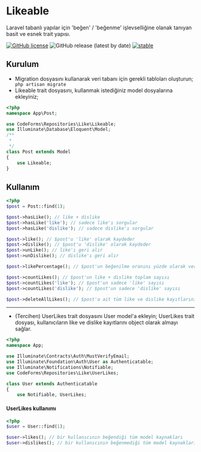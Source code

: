 # Likeable
Laravel tabanlı yapılar için 'beğen' / 'beğenme' işlevselliğine olanak tanıyan basit ve esnek trait yapısı.

[![GitHub license](https://img.shields.io/github/license/codeforms/Likeable)](https://github.com/codeforms/Likeable/blob/master/LICENSE)
![GitHub release (latest by date)](https://img.shields.io/github/v/release/codeforms/Likeable)
[![stable](http://badges.github.io/stability-badges/dist/stable.svg)](https://github.com/codeforms/Likeable/releases)

## Kurulum
* Migration dosyasını kullanarak veri tabanı için gerekli tabloları oluşturun;
``` php artisan migrate```
* Likeable trait dosyasını, kullanmak istediğiniz model dosyalarına ekleyiniz;
```php
<?php
namespace App\Post;

use CodeForms\Repositories\Like\Likeable;
use Illuminate\Database\Eloquent\Model;
/**
 * 
 */
class Post extends Model 
{
	use Likeable;
}
```

## Kullanım
```php
<?php
$post = Post::find(1);

$post->hasLike(); // like + dislike
$post->hasLike('like'); // sadece like'ı sorgular
$post->hasLike('dislike'); // sadece dislike'ı sorgular

$post->like(); // $post'u 'like' olarak kaydeder
$post->dislike(); // $post'u 'dislike' olarak kaydeder
$post->unLike(); // like'ı geri alır
$post->unDislike(); // dislike'ı geri alır

$post->likePercentage(); // $post'un beğenilme oranını yüzde olarak verir

$post->countLikes(); // $post'un like + dislike toplam sayısı
$post->countLikes('like'); // $post'un sadece 'like' sayısı
$post->countLikes('dislike'); // $post'un sadece 'dislike' sayısı

$post->deleteAllLikes(); // $post'a ait tüm like ve dislike kayıtlarını siler
``` 
---
* (Tercihen) UserLikes trait dosyasını User model'a ekleyin; UserLikes trait dosyası, kullanıcıların like ve dislike kayıtlarını object olarak almayı sağlar.
```php
<?php
namespace App;

use Illuminate\Contracts\Auth\MustVerifyEmail;
use Illuminate\Foundation\Auth\User as Authenticatable;
use Illuminate\Notifications\Notifiable;
use CodeForms\Repositories\Like\UserLikes;

class User extends Authenticatable
{
    use Notifiable, UserLikes;
```
#### UserLikes kullanımı
```php
<?php
$user = User::find(1);

$user->likes(); // bir kullanıcının beğendiği tüm model kaynakları
$user->dislikes(); // bir kullanıcının beğenmediği tüm model kaynakları
``` 